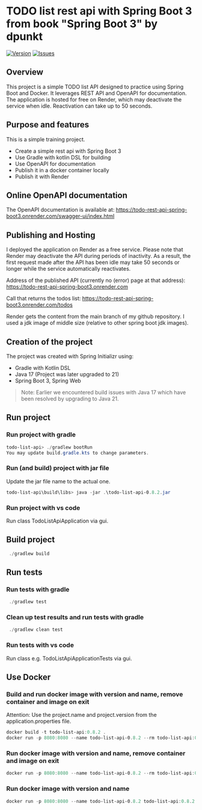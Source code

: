 # TODO list rest api with Spring Boot 3 from book "Spring Boot 3" by dpunkt

[![Version](https://img.shields.io/badge/version-0.8.2-blue.svg)](https://github.com/pstackebrandt/todo-rest-api-spring-boot3/releases) [![Issues](https://img.shields.io/github/issues/pstackebrandt/todo-rest-api-spring-boot3.svg)](https://github.com/pstackebrandt/todo-rest-api-spring-boot3/issues)

## Overview

This project is a simple TODO list API designed to practice using Spring Boot and Docker. It leverages REST API and OpenAPI for documentation. The application is hosted for free on Render, which may deactivate the service when idle. Reactivation can take up to 50 seconds.

## Purpose and features

This is a simple training project.  

- Create a simple rest api with Spring Boot 3
- Use Gradle with kotlin DSL for building
- Use OpenAPI for documentation
- Publish it in a docker container locally
- Publish it with Render

## Online OpenAPI documentation

The OpenAPI documentation is available at:
<https://todo-rest-api-spring-boot3.onrender.com/swagger-ui/index.html>

## Publishing and Hosting

I deployed the application on Render as a free service. Please note that Render may deactivate the API during periods of inactivity. As a result, the first request made after the API has been idle may take 50 seconds or longer while the service automatically reactivates.

Address of the published API (currently no (error) page at that address):
<https://todo-rest-api-spring-boot3.onrender.com>

Call that returns the todos list:
<https://todo-rest-api-spring-boot3.onrender.com/todos>

Render gets the content from the main branch of my github repository.
I used a jdk image of middle size (relative to other spring boot jdk images).

## Creation of the project

The project was created with Spring Initializr using:

- Gradle with Kotlin DSL
- Java 17 (Project was later upgraded to 21)
- Spring Boot 3, Spring Web

> Note: Earlier we encountered build issues with Java 17 which have been resolved by upgrading to Java 21.

## Run project

### Run project with gradle

```powershell
todo-list-api> ./gradlew bootRun
You may update build.gradle.kts to change parameters.
```

### Run (and build) project with jar file

Update the jar file name to the actual one.

```powershell
todo-list-api\build\libs> java -jar .\todo-list-api-0.8.2.jar
```

### Run project with vs code

Run class TodoListApiApplication via gui.

## Build project

```powershell
 ./gradlew build
```

## Run tests

### Run tests with gradle

```powershell
 ./gradlew test
```

### Clean up test results and run tests with gradle

```powershell
 ./gradlew clean test
```

### Run tests with vs code

Run class e.g. TodoListApiApplicationTests via gui.

## Use Docker

### Build and run docker image with version and name, remove container and image on exit

Attention: Use the project.name and project.version from the application.properties file.

```powershell
docker build -t todo-list-api:0.8.2 .
docker run -p 8080:8080 --name todo-list-api-0.8.2 --rm todo-list-api:0.8.2
```

### Run docker image with version and name, remove container and image on exit

```powershell
docker run -p 8080:8080 --name todo-list-api-0.8.2 --rm todo-list-api:0.8.2
```

### Run docker image with version and name

```powershell
docker run -p 8080:8080 --name todo-list-api-0.8.2 todo-list-api:0.8.2
```
